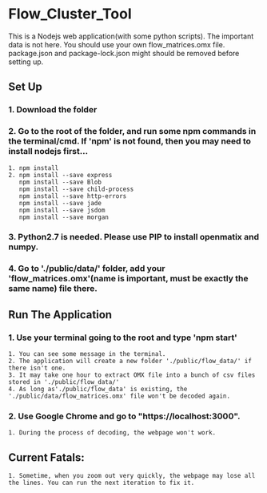 # Flow_Cluster_Tool

This is a Nodejs web application(with some python scripts). The important data is not here. You should use your own flow_matrices.omx file. 
package.json and package-lock.json might should be removed before setting up.

## Set Up
### 1. Download the folder
### 2. Go to the root of the folder, and run some npm commands in the terminal/cmd. If 'npm' is not found, then you may need to install nodejs first...
    1. npm install
    2. npm install --save express
       npm install --save Blob
       npm install --save child-process
       npm install --save http-errors
       npm install --save jade
       npm install --save jsdom
       npm install --save morgan
       
### 3. Python2.7 is needed. Please use PIP to install openmatix and numpy.
### 4. Go to './public/data/' folder, add your 'flow_matrices.omx'(name is important, must be exactly the same name) file there.

## Run The Application
### 1. Use your terminal going to the root and type 'npm start'
    1. You can see some message in the terminal.
    2. The application will create a new folder './public/flow_data/' if there isn't one.
    3. It may take one hour to extract OMX file into a bunch of csv files stored in './public/flow_data/'
    4. As long as'./public/flow_data' is existing, the './public/data/flow_matrices.omx' file won't be decoded again.
### 2. Use Google Chrome and go to "https://localhost:3000".
    1. During the process of decoding, the webpage won't work.
    
## Current Fatals:
    1. Sometime, when you zoom out very quickly, the webpage may lose all the lines. You can run the next iteration to fix it.
    
